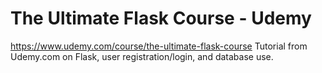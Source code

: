# The Ultimate Flask Course - Udemy

https://www.udemy.com/course/the-ultimate-flask-course
Tutorial from Udemy.com on Flask, user registration/login, and database use.
